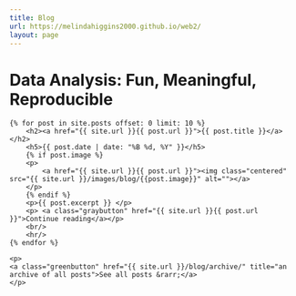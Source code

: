 ```yaml
---
title: Blog
url: https://melindahiggins2000.github.io/web2/
layout: page
---
```


# Data Analysis: Fun, Meaningful, Reproducible

<div id="posts">

    {% for post in site.posts offset: 0 limit: 10 %}
    	<h2><a href="{{ site.url }}{{ post.url }}">{{ post.title }}</a></h2>
	    <h5>{{ post.date | date: "%B %d, %Y" }}</h5>
	    {% if post.image %}
	    <p>
	    	<a href="{{ site.url }}{{ post.url }}"><img class="centered" src="{{ site.url }}/images/blog/{{post.image}}" alt=""></a>
    	</p>
    	{% endif %}
        <p>{{ post.excerpt }} </p>
        <p>	<a class="graybutton" href="{{ site.url }}{{ post.url }}">Continue reading</a></p>
        <br/>
        <hr/>
    {% endfor %}

	<p>
	<a class="greenbutton" href="{{ site.url }}/blog/archive/" title="an archive of all posts">See all posts &rarr;</a>
	</p>
	
</div>

